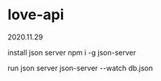 # love-api

2020.11.29

install json server
npm i -g json-server

run json server
json-server --watch db.json
